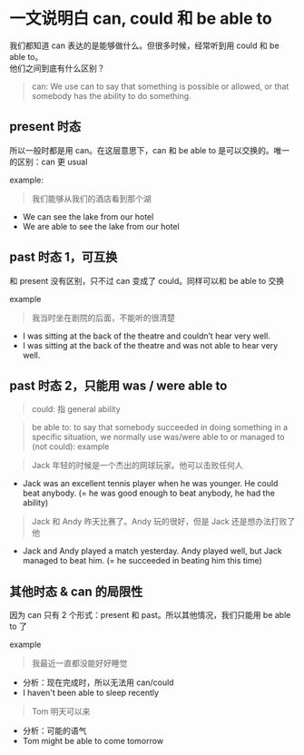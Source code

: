 # 一文说明白 can, could 和 be able to

我们都知道 can 表达的是能够做什么。但很多时候，经常听到用 could 和 be able to。  
他们之间到底有什么区别？

> can: We use can to say that something is possible or allowed, or that somebody has the ability to do something.

## present 时态

所以一般时都是用 can。在这层意思下，can 和 be able to 是可以交换的。唯一的区别：can 更 usual

example:

> 我们能够从我们的酒店看到那个湖

- We can see the lake from our hotel
- We are able to see the lake from our hotel

## past 时态 1，可互换

和 present 没有区别，只不过 can 变成了 could。同样可以和 be able to 交换

example

> 我当时坐在剧院的后面，不能听的很清楚

- I was sitting at the back of the theatre and couldn’t hear very well.
- I was sitting at the back of the theatre and was not able to hear very well.

## past 时态 2，只能用 was / were able to

> could: 指 general ability

> be able to: to say that somebody succeeded in doing something in a specific situation, we normally use was/were able to or managed to (not could):
> example

> Jack 年轻的时候是一个杰出的网球玩家。他可以击败任何人

- Jack was an excellent tennis player when he was younger. He could beat anybody. (= he was good enough to beat anybody, he had the ability)

> Jack 和 Andy 昨天比赛了。Andy 玩的很好，但是 Jack 还是想办法打败了他

- Jack and Andy played a match yesterday. Andy played well, but Jack managed to beat him. (= he succeeded in beating him this time)

## 其他时态 & can 的局限性

因为 can 只有 2 个形式：present 和 past。所以其他情况，我们只能用 be able to 了

example

> 我最近一直都没能好好睡觉

- 分析：现在完成时，所以无法用 can/could
- I haven't been able to sleep recently

> Tom 明天可以来

- 分析：可能的语气
- Tom might be able to come tomorrow
